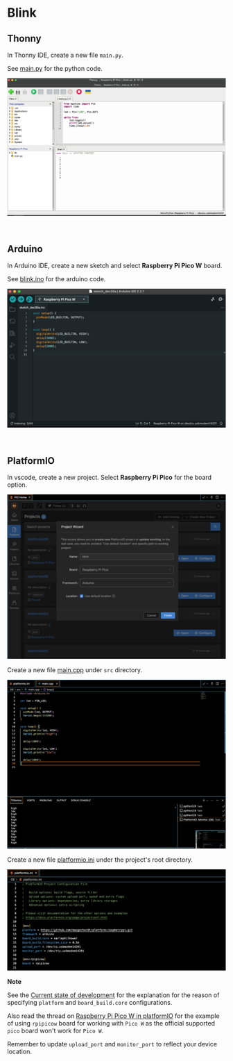 # Blink




## Thonny

In Thonny IDE, create a new file `main.py`.

See [main.py](./thonny/main.py) for the python code.

![blink thonny](../docs/blink_thonny.png)

<br>

## Arduino

In Arduino IDE, create a new sketch and select **Raspberry Pi Pico W** board.

See [blink.ino](./arduino/blink.ino) for the arduino code.

![blink arduino](../docs/blink_arduino.png)

<br>

## PlatformIO

In vscode, create a new project. Select **Raspberry Pi Pico** for the board option.

![blink platformio 01](../docs/blink_platformio_01.png)


Create a new file [main.cpp](./platformio/main.cpp) under `src` directory.

![blink platformio 02](../docs/blink_platformio_02.png)


Create a new file [platformio.ini](./platformio/platformio.ini) under the project's root directory.


![blink platform 03](../docs/blink_platformio_03.png) 

**Note**

See the [Current state of development](https://github.com/earlephilhower/arduino-pico/blob/master/docs/platformio.rst#current-state-of-development) for the explanation for the reason of specifying `platform` and `board_build.core` configurations.

Also read the thread on [Raspberry Pi Pico W in platformIO](https://community.platformio.org/t/raspberry-pi-pico-w-in-platformio/32006/2) for the example of using `rpipicow` board for working with `Pico W` as the official supported `pico` board won't work for `Pico W`.

Remember to update `upload_port` and `monitor_port` to reflect your device location.

<br>
